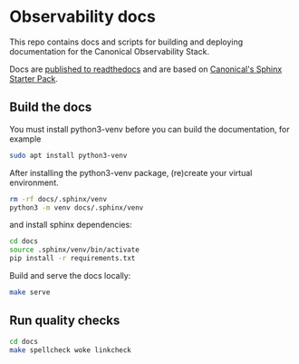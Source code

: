 # Observability docs

This repo contains docs and scripts for building and deploying documentation for the Canonical Observability Stack.

Docs are [published to readthedocs](https://library.canonical.com/documentation/publish-on-read-the-docs)
and are based on [Canonical's Sphinx Starter Pack](https://github.com/canonical/sphinx-docs-starter-pack).


## Build the docs

You must install python3-venv before you can build the documentation, for example

```bash
sudo apt install python3-venv
```

After installing the python3-venv package, (re)create your virtual environment.

```bash
rm -rf docs/.sphinx/venv
python3 -m venv docs/.sphinx/venv
```

and install sphinx dependencies:

```bash
cd docs
source .sphinx/venv/bin/activate
pip install -r requirements.txt
```

Build and serve the docs locally:

```bash
make serve
```


## Run quality checks

```bash
cd docs
make spellcheck woke linkcheck
```
